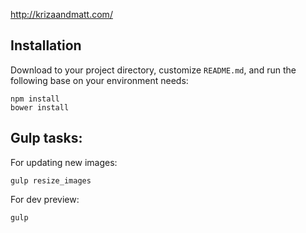 http://krizaandmatt.com/

## Installation

Download to your project directory, customize `README.md`, and run the following base on your environment needs:

```
npm install
bower install
```

## Gulp tasks:

For updating new images:
```
gulp resize_images
```

For dev preview:
```
gulp
```
